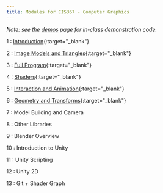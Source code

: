 ```yaml
---
title: Modules for CIS367 - Computer Graphics
---
```


*Note: see the [demos](../demos) page for in-class demonstration code.*

1
: [Introduction](../assets/slides/CIS367-1-Introduction.pdf){:target="\_blank"}

2
: [Image Models and Triangles](../assets/slides/CIS367-2-Image-Models.pdf){:target="\_blank"}

3
: [Full Program](../assets/slides/CIS367-3-Full-Program.pdf){:target="\_blank"}

4
: [Shaders](../assets/slides/CIS367-4-Shaders.pdf){:target="\_blank"}

5
: [Interaction and Animation](../assets/slides/CIS367-5-Interaction-and-Animation.pdf){:target="\_blank"}

6
: [Geometry and Transforms](../assets/slides/CIS367-6-Geometry-and-Transforms.pdf){:target="\_blank"}

7
: Model Building and Camera

8
: Other Libraries

9
: Blender Overview

10
: Introduction to Unity

11
: Unity Scripting

12
: Unity 2D

13
: Git + Shader Graph
